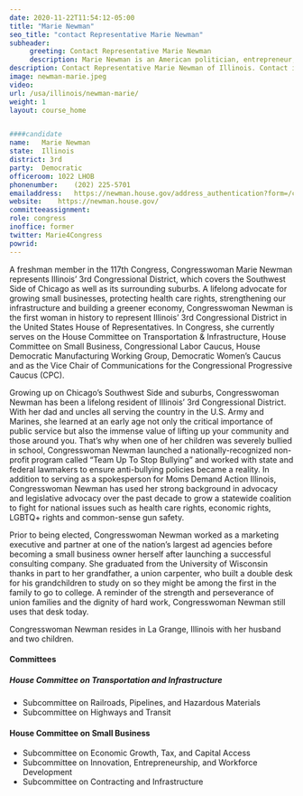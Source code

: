 ```yaml
---
date: 2020-11-22T11:54:12-05:00
title: "Marie Newman"
seo_title: "contact Representative Marie Newman"
subheader:
     greeting: Contact Representative Marie Newman 
     description: Marie Newman is an American politician, entrepreneur, marketing consultant, and nonprofit executive. She is currently the U.S. representative from Illinois's 3rd congressional district.
description: Contact Representative Marie Newman of Illinois. Contact information for Marie Newman includes email address, phone number, and mailing address.
image: newman-marie.jpeg
video: 
url: /usa/illinois/newman-marie/
weight: 1
layout: course_home


####candidate
name:	Marie Newman
state:	Illinois
district: 3rd
party:	Democratic
officeroom:	1022 LHOB
phonenumber:	(202) 225-5701
emailaddress:	https://newman.house.gov/address_authentication?form=/contact
website:	https://newman.house.gov/
committeeassignment: 
role: congress
inoffice: former
twitter: Marie4Congress
powrid: 
---
```


A freshman member in the 117th Congress, Congresswoman Marie Newman represents Illinois’ 3rd Congressional District, which covers the Southwest Side of Chicago as well as its surrounding suburbs. A lifelong advocate for growing small businesses, protecting health care rights, strengthening our infrastructure and building a greener economy, Congresswoman Newman is the first woman in history to represent Illinois’ 3rd Congressional District in the United States House of Representatives. In Congress, she currently serves on the House Committee on Transportation & Infrastructure, House Committee on Small Business, Congressional Labor Caucus, House Democratic Manufacturing Working Group, Democratic Women’s Caucus and as the Vice Chair of Communications for the Congressional Progressive Caucus (CPC).

Growing up on Chicago’s Southwest Side and suburbs, Congresswoman Newman has been a lifelong resident of Illinois’ 3rd Congressional District. With her dad and uncles all serving the country in the U.S. Army and Marines, she learned at an early age not only the critical importance of public service but also the immense value of lifting up your community and those around you. That’s why when one of her children was severely bullied in school, Congresswoman Newman launched a nationally-recognized non-profit program called “Team Up To Stop Bullying” and worked with state and federal lawmakers to ensure anti-bullying policies became a reality. In addition to serving as a spokesperson for Moms Demand Action Illinois, Congresswoman Newman has used her strong background in advocacy and legislative advocacy over the past decade to grow a statewide coalition to fight for national issues such as health care rights, economic rights, LGBTQ+ rights and common-sense gun safety.

Prior to being elected, Congresswoman Newman worked as a marketing executive and partner at one of the nation’s largest ad agencies before becoming a small business owner herself after launching a successful consulting company. She graduated from the University of Wisconsin thanks in part to her grandfather, a union carpenter, who built a double desk for his grandchildren to study on so they might be among the first in the family to go to college. A reminder of the strength and perseverance of union families and the dignity of hard work, Congresswoman Newman still uses that desk today.

Congresswoman Newman resides in La Grange, Illinois with her husband and two children.

#### Committees
##### House Committee on Transportation and Infrastructure
- Subcommittee on Railroads, Pipelines, and Hazardous Materials
- Subcommittee on Highways and Transit
#### House Committee on Small Business
- Subcommittee on Economic Growth, Tax, and Capital Access
- Subcommittee on Innovation, Entrepreneurship, and Workforce Development
- Subcommittee on Contracting and Infrastructure